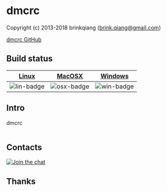 # dmcrc

Copyright (c) 2013-2018 brinkqiang (brink.qiang@gmail.com)

[dmcrc GitHub](https://github.com/brinkqiang/dmcrc)

## Build status
| [Linux][lin-link] | [MacOSX][osx-link] | [Windows][win-link] |
| :---------------: | :----------------: | :-----------------: |
| ![lin-badge]      | ![osx-badge]       | ![win-badge]        |

[lin-badge]: https://travis-ci.org/brinkqiang/dmcrc.svg?branch=master "Travis build status"
[lin-link]:  https://travis-ci.org/brinkqiang/dmcrc "Travis build status"
[osx-badge]: https://travis-ci.org/brinkqiang/dmcrc.svg?branch=master "Travis build status"
[osx-link]:  https://travis-ci.org/brinkqiang/dmcrc "Travis build status"
[win-badge]: https://ci.appveyor.com/api/projects/status/github/brinkqiang/dmcrc?branch=master&svg=true "AppVeyor build status"
[win-link]:  https://ci.appveyor.com/project/brinkqiang/dmcrc "AppVeyor build status"

## Intro
dmcrc
```cpp
```
## Contacts
[![Join the chat](https://badges.gitter.im/brinkqiang/dmcrc/Lobby.svg)](https://gitter.im/brinkqiang/dmcrc)

## Thanks
